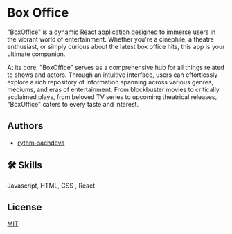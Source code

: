 
# Box Office

"BoxOffice" is a dynamic React application designed to immerse users in the vibrant world of entertainment. Whether you're a cinephile, a theatre enthusiast, or simply curious about the latest box office hits, this app is your ultimate companion.

At its core, "BoxOffice" serves as a comprehensive hub for all things related to shows and actors. Through an intuitive interface, users can effortlessly explore a rich repository of information spanning across various genres, mediums, and eras of entertainment. From blockbuster movies to critically acclaimed plays, from beloved TV series to upcoming theatrical releases, "BoxOffice" caters to every taste and interest.

## Authors

- [rythm-sachdeva](https://www.github.com/rythm-sachdeva)


## 🛠 Skills
Javascript, HTML, CSS , React  

## License

[MIT](https://choosealicense.com/licenses/mit/)


